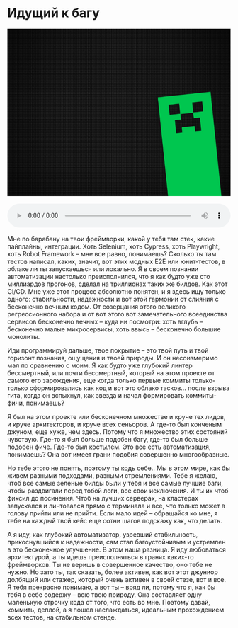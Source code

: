 # Идущий к багу 

![Идущий к багу](images/creeper.jpg)

<audio controls preload="metadata" style="width: 100%" autoplay>
  <source src="../audio/Interstellar_main_theme_piano_cover_by_reyah.mp3" type="audio/mpeg">
  Ваш браузер не поддерживает воспроизведение звука на странице.
</audio>

Мне по барабану на твои фреймворки, какой у тебя там стек, какие пайплайны, интеграции. Хоть Selenium, хоть Cypress, хоть Playwright, хоть Robot Framework – мне все равно, понимаешь? Сколько ты там тестов написал, каких, значит, вот этих модных E2E или юнит-тестов, в облаке ли ты запускаешься или локально.
Я в своем познании автоматизации настолько преисполнился, что я как будто уже сто миллиардов прогонов, сделал на триллионах таких же билдов. Как этот CI/CD. Мне уже этот процесс абсолютно понятен, и я здесь ищу только одного: стабильности, надежности и вот этой гармонии от слияния с бесконечно вечным кодом. 
От созерцания этого великого регрессионного набора и от вот этого вот замечательного всеединства сервисов бесконечно вечных – куда ни посмотри: хоть вглубь – бесконечно малые микросервисы, хоть ввысь – бесконечно большие монолиты.

Иди программируй дальше, твое покрытие – это твой путь и твой горизонт познания, ощущения и твоей природы. И он несоизмеримо мал по сравнению с моим. Я как будто уже глубокий линтер бессмертный, или почти бессмертный, который на этом проекте от самого его зарождения, еще когда только первые коммиты только-только сформировались как код и вот это облако тасков… после взрыва гита, когда он вспыхнул, как звезда и начал формировать коммиты-фичи, понимаешь? 

Я был на этом проекте или бесконечном множестве и круче тех лидов, и круче архитекторов, и круче всех сеньоров. А где-то был конченым джуном, еще хуже, чем здесь. Потому что я множество этих состояний чувствую. Где-то я был больше подобен багу, где-то был больше подобен фиче. Где-то был костылем. Это все есть автоматизация, понимаешь? Она вот имеет грани подобия совершенно многообразные. 

Но тебе этого не понять, поэтому ты кодь себе.. Мы в этом мире, как бы живем разными подходами, разными стремлениями. Тебе я желаю, чтоб все самые зеленые билды были у тебя и все самые лучшие баги, чтобы раздвигали перед тобой логи, все свои исключения. И ты их чтоб фиксил до посинения. Чтоб на лучших серверах, на кластерах запускался и линтовался прямо с терминала и все, что только может в голову прийти или не прийти. Если мало идей – обращайся ко мне, я тебе на каждый твой кейс еще сотни шагов подскажу как, что делать. 

А я иду, как глубокий автоматизатор, узревший стабильность, прикоснувшийся к надежности, сам стал багоустойчивым и устремлен в это бесконечное улучшение. В этом наша разница. Я иду любоваться архитектурой, а ты идешь преисполняться в гранях каких-то фреймворков. Ты не веришь в совершенное качество, оно тебе не нужно. Но зато ты, так сказать, более активен, как вот этот джуниор долбящий или стажер, который очень активен в своей стезе, вот и все. Я тебя прекрасно понимаю, а вот ты – вряд ли, потому что я, как бы тебя в себе содержу – всю твою природу. Она составляет одну маленькую строчку кода от того, что есть во мне. Поэтому давай, коммить, деплой, а я пошел наслаждаться, идеальным прохождением всех тестов, на стабильном стенде.

